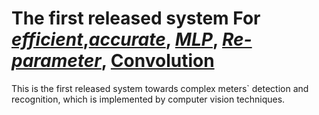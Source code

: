 # The first released system For [***efficient***](#attention-series),[***accurate***](#backbone-series), [***MLP***](#mlp-series), [***Re-parameter***](#re-parameter-series), [**Convolution**](#convolution-series)
This is the first released system towards complex meters` detection and recognition, which is implemented by computer vision techniques.
